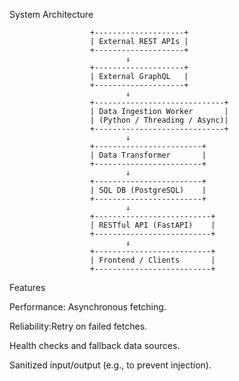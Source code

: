 System Architecture

                      +--------------------+
                      | External REST APIs |
                      +--------------------+
                              ↓
                      +--------------------+
                      | External GraphQL   |
                      +--------------------+
                              ↓
                      +-----------------------------+
                      | Data Ingestion Worker       |
                      | (Python / Threading / Async)|
                      +-----------------------------+
                              ↓
                      +------------------------+
                      | Data Transformer       |
                      +------------------------+
                              ↓
                      +------------------------+
                      | SQL DB (PostgreSQL)    |
                      +------------------------+
                              ↓
                      +--------------------------+
                      | RESTful API (FastAPI)    |
                      +--------------------------+
                              ↓
                      +--------------------------+
                      | Frontend / Clients       |
                      +--------------------------+


Features

Performance: Asynchronous fetching.

Reliability:Retry on failed fetches.

Health checks and fallback data sources.

Sanitized input/output (e.g., to prevent injection).